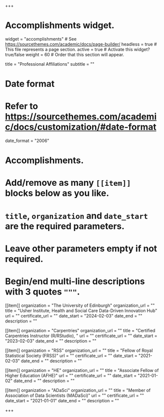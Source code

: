 +++
# Accomplishments widget.
widget = "accomplishments"  # See https://sourcethemes.com/academic/docs/page-builder/
headless = true  # This file represents a page section.
active = true  # Activate this widget? true/false
weight = 60  # Order that this section will appear.

title = "Professional Affiliations"
subtitle = ""

# Date format
#   Refer to https://sourcethemes.com/academic/docs/customization/#date-format
date_format = "2006"

# Accomplishments.
#   Add/remove as many `[[item]]` blocks below as you like.
#   `title`, `organization` and `date_start` are the required parameters.
#   Leave other parameters empty if not required.
#   Begin/end multi-line descriptions with 3 quotes `"""`.

[[item]]
  organization = "The University of Edinburgh"
  organization_url = ""
  title = "Usher Institute, Health and Social Care Data-Driven Innovation Hub"
  url = ""
  certificate_url = ""
  date_start = "2024-02-03"
  date_end = ""
  description = ""
  
[[item]]
  organization = "Carpentries"
  organization_url = ""
  title = "Certified Carpentries Instructor (R/RStudio), "
  url = ""
  certificate_url = ""
  date_start = "2023-02-03"
  date_end = ""
  description = ""
  
[[item]]
  organization = "RSS"
  organization_url = ""
  title = "Fellow of Royal Statistical Society (FRSS)"
  url = ""
  certificate_url = ""
  date_start = "2021-02-03"
  date_end = ""
  description = ""

[[item]]
  organization = "HE"
  organization_url = ""
  title = "Associate Fellow of Higher Education (AFHE)"
  url = ""
  certificate_url = ""
  date_start = "2021-01-02"
  date_end = ""
  description = ""
  
[[item]]
  organization = "ADaSci"
  organization_url = ""
  title = "Member of Association of Data Scientists (MADaSci)"
  url = ""
  certificate_url = ""
  date_start = "2021-01-01"
  date_end = ""
  description = ""

+++
